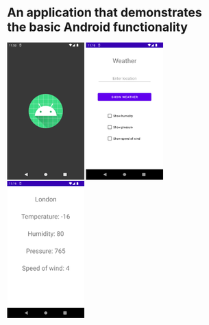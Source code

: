 # An application that demonstrates the basic Android functionality

<img src="screenshots/splash_screen.png" width="180" height="320"> <img src="screenshots/first_activity.png" width="180" height="320"> <img src="screenshots/second_activity.png" width="180" height="320">
